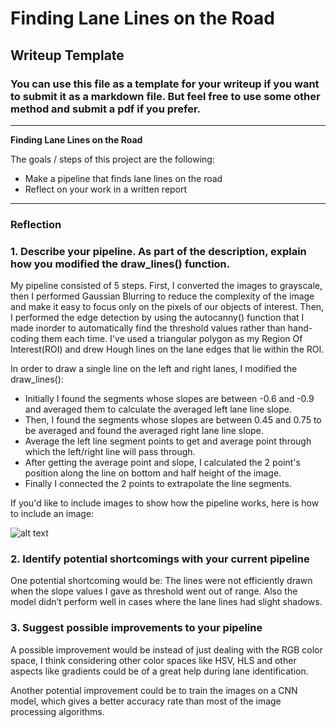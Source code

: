 # **Finding Lane Lines on the Road** 

## Writeup Template

### You can use this file as a template for your writeup if you want to submit it as a markdown file. But feel free to use some other method and submit a pdf if you prefer.

---

**Finding Lane Lines on the Road**

The goals / steps of this project are the following:
* Make a pipeline that finds lane lines on the road
* Reflect on your work in a written report


[//]: # (Image References)

[image1]: ./examples/grayscale.jpg "Grayscale"

---

### Reflection

### 1. Describe your pipeline. As part of the description, explain how you modified the draw_lines() function.

My pipeline consisted of 5 steps. First, I converted the images to grayscale, then I performed Gaussian Blurring to reduce the complexity of the image and make it easy to focus only on the pixels of our objects of interest.
Then, I performed the edge detection by using the autocanny() function that I made inorder to automatically find the threshold values rather than hand-coding them each time.
I've used a triangular polygon as my Region Of Interest(ROI) and drew Hough lines on the lane edges that lie within the ROI.

In order to draw a single line on the left and right lanes, I modified the draw_lines():
* Initially I found the segments whose slopes are between -0.6 and -0.9 and averaged them to calculate the averaged left lane line slope.
* Then, I found the segments whose slopes are between 0.45 and 0.75 to be averaged and found the averaged right lane line slope.
* Average the left line segment points to get and average point through which the left/right line will pass through.
* After getting the average point and slope, I calculated the 2 point's position along the line on bottom and half height of the image.
* Finally I connected the 2 points to extrapolate the line segments.

If you'd like to include images to show how the pipeline works, here is how to include an image: 

![alt text][image1]


### 2. Identify potential shortcomings with your current pipeline


One potential shortcoming would be:
The lines were not efficiently drawn when the slope values I gave as threshold went out of range. Also the model didn’t perform well in cases where the lane lines had slight shadows.




### 3. Suggest possible improvements to your pipeline

A possible improvement would be instead of just dealing with the RGB color space, I think considering other color spaces like HSV, HLS and other aspects like gradients could be of a great help during lane identification.

Another potential improvement could be to train the images on a CNN model, which gives a better accuracy rate than most of the image processing algorithms.
